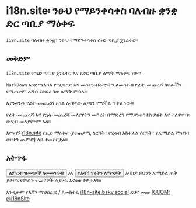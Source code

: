 # i18n.site፡ ንፁህ የማይንቀሳቀስ ባለብዙ ቋንቋ ድር ጣቢያ ማዕቀፍ

`i18n.site` ባለብዙ ቋንቋ፣ ንፁህ የማይንቀሳቀስ ሰነድ ጣቢያ ጀነሬተር።

## መቅድም

`i18n.site` የሰነድ ጣቢያ ጀነሬተር እና የድር ጣቢያ ልማት ማዕቀፍ ነው።

`MarkDown` እንደ ማእከል የሚወስድ እና መስተጋብራዊነትን ለመከተብ የፊት-መጨረሻ ክፍሎችን የሚጠቀም አዲስ የድህረ ገጽ ልማት ምሳሌ።

እያንዳንዱ የፊት-መጨረሻ አካል ለብቻው ሊጫን የሚችል ጥቅል ነው።

የፊት-መጨረሻ እና የኋላ-መጨረሻ መለያየትን መሰረት በማድረግ የማይንቀሳቀስ ይዘት እና ተለዋዋጭ ውሂብ መለያየትም አለ።

እየጎበኙ [i18n.site](/) በዚህ ማዕቀፍ (የተጠቃሚ ስርዓት፣ የሂሳብ አከፋፈል ስርዓት፣ የኢሜይል ምዝገባ ወዘተን ጨምሮ) ላይ ተመስርቷል።

## አትጥፋ

<button onclick="mailsub()">ለምርት ዝመናዎች ለመመዝገብ</button> እና <button onclick="webpush()">የአሳሽ ግፊትን ለማንቃት</button> እባክዎ ይህንን ኢሜይል ጠቅ ያድርጉ የምርት ዝመናዎች ሲደረጉ እናሳውቅዎታለን።

እንዲሁም የእኛን ማህበራዊ / ለመከተል [i18n-site.bsky.social](https://bsky.app/profile/i18n-site.bsky.social) ደህና መጡ [X.COM: @i18nSite](https://x.com/i18nSite)